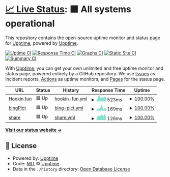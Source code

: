 # [📈 Live Status](https://luckyhookin.github.io/hookin_fun_upptime/): <!--live status--> **🟩 All systems operational**

This repository contains the open-source uptime monitor and status page for [Upptime](https://upptime.js.org), powered by [Upptime](https://github.com/upptime/upptime).

[![Uptime CI](https://github.com/koj-co/upptime/workflows/Uptime%20CI/badge.svg)](https://github.com/koj-co/upptime/actions?query=workflow%3A%22Uptime+CI%22)
[![Response Time CI](https://github.com/koj-co/upptime/workflows/Response%20Time%20CI/badge.svg)](https://github.com/koj-co/upptime/actions?query=workflow%3A%22Response+Time+CI%22)
[![Graphs CI](https://github.com/koj-co/upptime/workflows/Graphs%20CI/badge.svg)](https://github.com/koj-co/upptime/actions?query=workflow%3A%22Graphs+CI%22)
[![Static Site CI](https://github.com/koj-co/upptime/workflows/Static%20Site%20CI/badge.svg)](https://github.com/koj-co/upptime/actions?query=workflow%3A%22Static+Site+CI%22)
[![Summary CI](https://github.com/koj-co/upptime/workflows/Summary%20CI/badge.svg)](https://github.com/koj-co/upptime/actions?query=workflow%3A%22Summary+CI%22)

With [Upptime](https://upptime.js.org), you can get your own unlimited and free uptime monitor and status page, powered entirely by a GitHub repository. We use [Issues](https://github.com/upptime/upptime/issues) as incident reports, [Actions](https://github.com/LuckyHookin/hookin_fun_upptime/actions) as uptime monitors, and [Pages](https://upptime.github.io/upptime) for the status page.

<!--start: status pages-->
<!-- This summary is generated by Upptime (https://github.com/upptime/upptime) -->
<!-- Do not edit this manually, your changes will be overwritten -->
<!-- prettier-ignore -->
| URL | Status | History | Response Time | Uptime |
| --- | ------ | ------- | ------------- | ------ |
| <img alt="" src="https://icons.duckduckgo.com/ip3/hookin.fun.ico" height="13"> [Hookin.fun](https://hookin.fun) | 🟩 Up | [hookin-fun.yml](https://github.com/LuckyHookin/hookin_fun_upptime/commits/HEAD/history/hookin-fun.yml) | <details><summary><img alt="Response time graph" src="./graphs/hookin-fun/response-time-week.png" height="20"> 523ms</summary><br><a href="https://LuckyHookin.github.io/hookin_fun_upptime/history/hookin-fun"><img alt="Response time 636" src="https://img.shields.io/endpoint?url=https%3A%2F%2Fraw.githubusercontent.com%2FLuckyHookin%2Fhookin_fun_upptime%2FHEAD%2Fapi%2Fhookin-fun%2Fresponse-time.json"></a><br><a href="https://LuckyHookin.github.io/hookin_fun_upptime/history/hookin-fun"><img alt="24-hour response time 406" src="https://img.shields.io/endpoint?url=https%3A%2F%2Fraw.githubusercontent.com%2FLuckyHookin%2Fhookin_fun_upptime%2FHEAD%2Fapi%2Fhookin-fun%2Fresponse-time-day.json"></a><br><a href="https://LuckyHookin.github.io/hookin_fun_upptime/history/hookin-fun"><img alt="7-day response time 523" src="https://img.shields.io/endpoint?url=https%3A%2F%2Fraw.githubusercontent.com%2FLuckyHookin%2Fhookin_fun_upptime%2FHEAD%2Fapi%2Fhookin-fun%2Fresponse-time-week.json"></a><br><a href="https://LuckyHookin.github.io/hookin_fun_upptime/history/hookin-fun"><img alt="30-day response time 486" src="https://img.shields.io/endpoint?url=https%3A%2F%2Fraw.githubusercontent.com%2FLuckyHookin%2Fhookin_fun_upptime%2FHEAD%2Fapi%2Fhookin-fun%2Fresponse-time-month.json"></a><br><a href="https://LuckyHookin.github.io/hookin_fun_upptime/history/hookin-fun"><img alt="1-year response time 636" src="https://img.shields.io/endpoint?url=https%3A%2F%2Fraw.githubusercontent.com%2FLuckyHookin%2Fhookin_fun_upptime%2FHEAD%2Fapi%2Fhookin-fun%2Fresponse-time-year.json"></a></details> | <details><summary><a href="https://LuckyHookin.github.io/hookin_fun_upptime/history/hookin-fun">100.00%</a></summary><a href="https://LuckyHookin.github.io/hookin_fun_upptime/history/hookin-fun"><img alt="All-time uptime 97.44%" src="https://img.shields.io/endpoint?url=https%3A%2F%2Fraw.githubusercontent.com%2FLuckyHookin%2Fhookin_fun_upptime%2FHEAD%2Fapi%2Fhookin-fun%2Fuptime.json"></a><br><a href="https://LuckyHookin.github.io/hookin_fun_upptime/history/hookin-fun"><img alt="24-hour uptime 100.00%" src="https://img.shields.io/endpoint?url=https%3A%2F%2Fraw.githubusercontent.com%2FLuckyHookin%2Fhookin_fun_upptime%2FHEAD%2Fapi%2Fhookin-fun%2Fuptime-day.json"></a><br><a href="https://LuckyHookin.github.io/hookin_fun_upptime/history/hookin-fun"><img alt="7-day uptime 100.00%" src="https://img.shields.io/endpoint?url=https%3A%2F%2Fraw.githubusercontent.com%2FLuckyHookin%2Fhookin_fun_upptime%2FHEAD%2Fapi%2Fhookin-fun%2Fuptime-week.json"></a><br><a href="https://LuckyHookin.github.io/hookin_fun_upptime/history/hookin-fun"><img alt="30-day uptime 100.00%" src="https://img.shields.io/endpoint?url=https%3A%2F%2Fraw.githubusercontent.com%2FLuckyHookin%2Fhookin_fun_upptime%2FHEAD%2Fapi%2Fhookin-fun%2Fuptime-month.json"></a><br><a href="https://LuckyHookin.github.io/hookin_fun_upptime/history/hookin-fun"><img alt="1-year uptime 92.50%" src="https://img.shields.io/endpoint?url=https%3A%2F%2Fraw.githubusercontent.com%2FLuckyHookin%2Fhookin_fun_upptime%2FHEAD%2Fapi%2Fhookin-fun%2Fuptime-year.json"></a></details>
| <img alt="" src="https://icons.duckduckgo.com/ip3/bing.hookin.fun.ico" height="13"> [bingPict](https://bing.hookin.fun) | 🟩 Up | [bing-pict.yml](https://github.com/LuckyHookin/hookin_fun_upptime/commits/HEAD/history/bing-pict.yml) | <details><summary><img alt="Response time graph" src="./graphs/bing-pict/response-time-week.png" height="20"> 169ms</summary><br><a href="https://LuckyHookin.github.io/hookin_fun_upptime/history/bing-pict"><img alt="Response time 177" src="https://img.shields.io/endpoint?url=https%3A%2F%2Fraw.githubusercontent.com%2FLuckyHookin%2Fhookin_fun_upptime%2FHEAD%2Fapi%2Fbing-pict%2Fresponse-time.json"></a><br><a href="https://LuckyHookin.github.io/hookin_fun_upptime/history/bing-pict"><img alt="24-hour response time 156" src="https://img.shields.io/endpoint?url=https%3A%2F%2Fraw.githubusercontent.com%2FLuckyHookin%2Fhookin_fun_upptime%2FHEAD%2Fapi%2Fbing-pict%2Fresponse-time-day.json"></a><br><a href="https://LuckyHookin.github.io/hookin_fun_upptime/history/bing-pict"><img alt="7-day response time 169" src="https://img.shields.io/endpoint?url=https%3A%2F%2Fraw.githubusercontent.com%2FLuckyHookin%2Fhookin_fun_upptime%2FHEAD%2Fapi%2Fbing-pict%2Fresponse-time-week.json"></a><br><a href="https://LuckyHookin.github.io/hookin_fun_upptime/history/bing-pict"><img alt="30-day response time 268" src="https://img.shields.io/endpoint?url=https%3A%2F%2Fraw.githubusercontent.com%2FLuckyHookin%2Fhookin_fun_upptime%2FHEAD%2Fapi%2Fbing-pict%2Fresponse-time-month.json"></a><br><a href="https://LuckyHookin.github.io/hookin_fun_upptime/history/bing-pict"><img alt="1-year response time 186" src="https://img.shields.io/endpoint?url=https%3A%2F%2Fraw.githubusercontent.com%2FLuckyHookin%2Fhookin_fun_upptime%2FHEAD%2Fapi%2Fbing-pict%2Fresponse-time-year.json"></a></details> | <details><summary><a href="https://LuckyHookin.github.io/hookin_fun_upptime/history/bing-pict">100.00%</a></summary><a href="https://LuckyHookin.github.io/hookin_fun_upptime/history/bing-pict"><img alt="All-time uptime 99.56%" src="https://img.shields.io/endpoint?url=https%3A%2F%2Fraw.githubusercontent.com%2FLuckyHookin%2Fhookin_fun_upptime%2FHEAD%2Fapi%2Fbing-pict%2Fuptime.json"></a><br><a href="https://LuckyHookin.github.io/hookin_fun_upptime/history/bing-pict"><img alt="24-hour uptime 100.00%" src="https://img.shields.io/endpoint?url=https%3A%2F%2Fraw.githubusercontent.com%2FLuckyHookin%2Fhookin_fun_upptime%2FHEAD%2Fapi%2Fbing-pict%2Fuptime-day.json"></a><br><a href="https://LuckyHookin.github.io/hookin_fun_upptime/history/bing-pict"><img alt="7-day uptime 100.00%" src="https://img.shields.io/endpoint?url=https%3A%2F%2Fraw.githubusercontent.com%2FLuckyHookin%2Fhookin_fun_upptime%2FHEAD%2Fapi%2Fbing-pict%2Fuptime-week.json"></a><br><a href="https://LuckyHookin.github.io/hookin_fun_upptime/history/bing-pict"><img alt="30-day uptime 100.00%" src="https://img.shields.io/endpoint?url=https%3A%2F%2Fraw.githubusercontent.com%2FLuckyHookin%2Fhookin_fun_upptime%2FHEAD%2Fapi%2Fbing-pict%2Fuptime-month.json"></a><br><a href="https://LuckyHookin.github.io/hookin_fun_upptime/history/bing-pict"><img alt="1-year uptime 100.00%" src="https://img.shields.io/endpoint?url=https%3A%2F%2Fraw.githubusercontent.com%2FLuckyHookin%2Fhookin_fun_upptime%2FHEAD%2Fapi%2Fbing-pict%2Fuptime-year.json"></a></details>
| <img alt="" src="https://icons.duckduckgo.com/ip3/share.hookin.fun.ico" height="13"> [share](https://share.hookin.fun) | 🟩 Up | [share.yml](https://github.com/LuckyHookin/hookin_fun_upptime/commits/HEAD/history/share.yml) | <details><summary><img alt="Response time graph" src="./graphs/share/response-time-week.png" height="20"> 126ms</summary><br><a href="https://LuckyHookin.github.io/hookin_fun_upptime/history/share"><img alt="Response time 164" src="https://img.shields.io/endpoint?url=https%3A%2F%2Fraw.githubusercontent.com%2FLuckyHookin%2Fhookin_fun_upptime%2FHEAD%2Fapi%2Fshare%2Fresponse-time.json"></a><br><a href="https://LuckyHookin.github.io/hookin_fun_upptime/history/share"><img alt="24-hour response time 108" src="https://img.shields.io/endpoint?url=https%3A%2F%2Fraw.githubusercontent.com%2FLuckyHookin%2Fhookin_fun_upptime%2FHEAD%2Fapi%2Fshare%2Fresponse-time-day.json"></a><br><a href="https://LuckyHookin.github.io/hookin_fun_upptime/history/share"><img alt="7-day response time 126" src="https://img.shields.io/endpoint?url=https%3A%2F%2Fraw.githubusercontent.com%2FLuckyHookin%2Fhookin_fun_upptime%2FHEAD%2Fapi%2Fshare%2Fresponse-time-week.json"></a><br><a href="https://LuckyHookin.github.io/hookin_fun_upptime/history/share"><img alt="30-day response time 140" src="https://img.shields.io/endpoint?url=https%3A%2F%2Fraw.githubusercontent.com%2FLuckyHookin%2Fhookin_fun_upptime%2FHEAD%2Fapi%2Fshare%2Fresponse-time-month.json"></a><br><a href="https://LuckyHookin.github.io/hookin_fun_upptime/history/share"><img alt="1-year response time 167" src="https://img.shields.io/endpoint?url=https%3A%2F%2Fraw.githubusercontent.com%2FLuckyHookin%2Fhookin_fun_upptime%2FHEAD%2Fapi%2Fshare%2Fresponse-time-year.json"></a></details> | <details><summary><a href="https://LuckyHookin.github.io/hookin_fun_upptime/history/share">100.00%</a></summary><a href="https://LuckyHookin.github.io/hookin_fun_upptime/history/share"><img alt="All-time uptime 99.99%" src="https://img.shields.io/endpoint?url=https%3A%2F%2Fraw.githubusercontent.com%2FLuckyHookin%2Fhookin_fun_upptime%2FHEAD%2Fapi%2Fshare%2Fuptime.json"></a><br><a href="https://LuckyHookin.github.io/hookin_fun_upptime/history/share"><img alt="24-hour uptime 100.00%" src="https://img.shields.io/endpoint?url=https%3A%2F%2Fraw.githubusercontent.com%2FLuckyHookin%2Fhookin_fun_upptime%2FHEAD%2Fapi%2Fshare%2Fuptime-day.json"></a><br><a href="https://LuckyHookin.github.io/hookin_fun_upptime/history/share"><img alt="7-day uptime 100.00%" src="https://img.shields.io/endpoint?url=https%3A%2F%2Fraw.githubusercontent.com%2FLuckyHookin%2Fhookin_fun_upptime%2FHEAD%2Fapi%2Fshare%2Fuptime-week.json"></a><br><a href="https://LuckyHookin.github.io/hookin_fun_upptime/history/share"><img alt="30-day uptime 100.00%" src="https://img.shields.io/endpoint?url=https%3A%2F%2Fraw.githubusercontent.com%2FLuckyHookin%2Fhookin_fun_upptime%2FHEAD%2Fapi%2Fshare%2Fuptime-month.json"></a><br><a href="https://LuckyHookin.github.io/hookin_fun_upptime/history/share"><img alt="1-year uptime 100.00%" src="https://img.shields.io/endpoint?url=https%3A%2F%2Fraw.githubusercontent.com%2FLuckyHookin%2Fhookin_fun_upptime%2FHEAD%2Fapi%2Fshare%2Fuptime-year.json"></a></details>

<!--end: status pages-->

[**Visit our status website →**](https://upptime.github.io/upptime)

## 📄 License

- Powered by: [Upptime](https://github.com/upptime/upptime)
- Code: [MIT](./LICENSE) © [Upptime](https://upptime.js.org)
- Data in the `./history` directory: [Open Database License](https://opendatacommons.org/licenses/odbl/1-0/)
